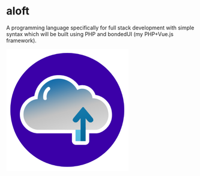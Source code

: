 # aloft

A programming language specifically for full stack development with simple syntax which will be built using PHP and bondedUI (my PHP+Vue.js framework).

![icon](https://github.com/exopacket/aloft/blob/main/aloft-icon-sm.png.png)
